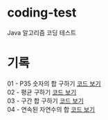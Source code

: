 # coding-test
Java 알고리즘 코딩 테스트

# 기록
01 - P35 숫자의 합 구하기 [코드 보기](https://github.com/owencity/coding-test/blob/main/src/P11720SumNumber.java) 
<br>
02 - 평균 구하기 [코드 보기](https://github.com/owencity/coding-test/blob/main/src/P1546_average.java)
<br>
03 - 구간 합 구하기 [코드 보기](https://github.com/owencity/coding-test/blob/main/src/P11659_RangeSum.java)
<br>
04 - 연속된 자연수의 합 [코드 보기](https://github.com/owencity/coding-test/blob/main/src/P2018_%EC%97%B0%EC%86%8D%EB%90%9C%EC%9E%90%EC%97%B0%EC%88%98%EC%9D%98%ED%95%A9.java)
